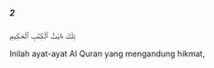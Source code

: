 ##### 2

<span class="ayah">تِلْكَ ءَايَٰتُ ٱلْكِتَٰبِ ٱلْحَكِيمِ</span>

<span class="ayah_translation">Inilah ayat-ayat Al Quran yang mengandung hikmat,</span>
